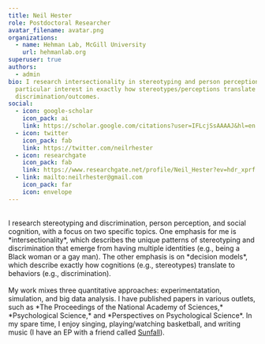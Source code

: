 ```yaml
---
title: Neil Hester
role: Postdoctoral Researcher
avatar_filename: avatar.png
organizations:
  - name: Hehman Lab, McGill University
    url: hehmanlab.org
superuser: true
authors:
  - admin
bio: I research intersectionality in stereotyping and person perception, with a
  particular interest in exactly how stereotypes/perceptions translate to
  discrimination/outcomes.
social:
  - icon: google-scholar
    icon_pack: ai
    link: https://scholar.google.com/citations?user=IFLcjSsAAAAJ&hl=en
  - icon: twitter
    icon_pack: fab
    link: https://twitter.com/neilrhester
  - icon: researchgate
    icon_pack: fab
    link: https://www.researchgate.net/profile/Neil_Hester?ev=hdr_xprf
  - link: mailto:neilrhester@gmail.com
    icon_pack: far
    icon: envelope
---
```


</br>
I research stereotyping and discrimination, person perception, and social cognition, with a focus on two specific topics. One emphasis for me is *intersectionality*, which describes the unique patterns of stereotyping and discrimination that emerge from having multiple identities (e.g., being a Black woman or a gay man). The other emphasis is on *decision models*, which describe exactly how cognitions (e.g., stereotypes) translate to behaviors (e.g., discrimination).
</br></br>
My work mixes three quantitative approaches: experimentatation, simulation, and big data analysis. I have published papers in various outlets, such as *The Proceedings of the National Academy of Sciences,* *Psychological Science,* and *Perspectives on Psychological Science*. In my spare time, I enjoy singing, playing/watching basketball, and writing music (I have an EP with a friend called <a href="https://open.spotify.com/album/0uvxgVQmEKo3FpHdRjhN1I?si=NISzzj5nQ_WtViVCEpOLVQ&fbclid=IwAR1MbbgOn3OFGy6ReI_TlBSKGseazaGQIz351pFd9qAl7UsJ6cQgumMnl0o">Sunfall</a>).
